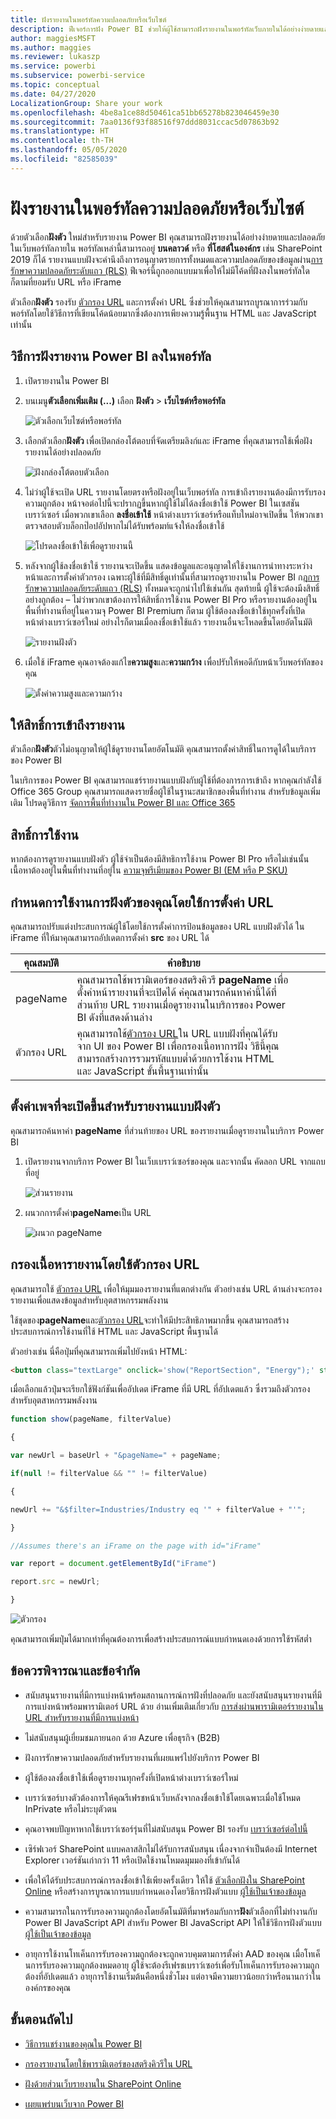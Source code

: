 ```yaml
---
title: ฝังรายงานในพอร์ทัลความปลอดภัยหรือเว็บไซต์
description: ฟีเจอร์การฝัง Power BI ช่วยให้ผู้ใช้สามารถฝังรายงานในพอร์ทัลเว็บภายในได้อย่างง่ายดายและปลอดภัย
author: maggiesMSFT
ms.author: maggies
ms.reviewer: lukaszp
ms.service: powerbi
ms.subservice: powerbi-service
ms.topic: conceptual
ms.date: 04/27/2020
LocalizationGroup: Share your work
ms.openlocfilehash: 4be8a1ce88d50461ca51bb65278b823046459e30
ms.sourcegitcommit: 7aa0136f93f88516f97ddd8031ccac5d07863b92
ms.translationtype: HT
ms.contentlocale: th-TH
ms.lasthandoff: 05/05/2020
ms.locfileid: "82585039"
---
```

# <a name="embed-a-report-in-a-secure-portal-or-website"></a>ฝังรายงานในพอร์ทัลความปลอดภัยหรือเว็บไซต์

ด้วยตัวเลือก**ฝังตัว** ใหม่สำหรับรายงาน Power BI คุณสามารถฝังรายงานได้อย่างง่ายดายและปลอดภัยในเว็บพอร์ทัลภายใน พอร์ทัลเหล่านี้สามารถอยู่ **บนคลาวด์** หรือ **ที่โฮสต์ในองค์กร** เช่น SharePoint 2019 ก็ได้ รายงานแบบฝังจะคำนึงถึงการอนุญาตรายการทั้งหมดและความปลอดภัยของข้อมูลผ่าน[การรักษาความปลอดภัยระดับแถว (RLS)](service-admin-rls.md) ฟีเจอร์นี้ถูกออกแบบมาเพื่อให้ไม่มีโค้ดที่ฝังลงในพอร์ทัลใดก็ตามที่ยอมรับ URL หรือ iFrame 

ตัวเลือก**ฝังตัว** รองรับ [ตัวกรอง URL](service-url-filters.md) และการตั้งค่า URL ซึ่งช่วยให้คุณสามารถบูรณาการร่วมกับพอร์ทัลโดยใช้วิธีการที่เขียนโค้ดน้อยมากซึ่งต้องการเพียงความรู้พื้นฐาน HTML และ JavaScript เท่านั้น

## <a name="how-to-embed-power-bi-reports-into-portals"></a>วิธีการฝังรายงาน Power BI ลงในพอร์ทัล

1. เปิดรายงานใน Power BI

2. บนเมนู**ตัวเลือกเพิ่มเติม (...)**  เลือก **ฝังตัว** >  **เว็บไซต์หรือพอร์ทัล** 

    ![ตัวเลือกเว็บไซต์หรือพอร์ทัล](media/service-embed-secure/power-bi-more-options-website.png)

2. เลือกตัวเลือก**ฝังตัว** เพื่อเปิดกล่องโต้ตอบที่จัดเตรียมลิงก์และ iFrame ที่คุณสามารถใช้เพื่อฝังรายงานได้อย่างปลอดภัย

    ![ฝังกล่องโต้ตอบตัวเลือก](media/service-embed-secure/secure-embed-code-dialog.png)

3. ไม่ว่าผู้ใช้จะเปิด URL รายงานโดยตรงหรือฝังอยู่ในเว็บพอร์ทัล การเข้าถึงรายงานต้องมีการรับรองความถูกต้อง หน้าจอต่อไปนี้จะปรากฏขึ้นหากผู้ใช้ไม่ได้ลงชื่อเข้าใช้ Power BI ในเซสชันเบราว์เซอร์ เมื่อพวกเขาเลือก **ลงชื่อเข้าใช้** หน้าต่างเบราว์เซอร์หรือแท็บใหม่อาจเปิดขึ้น ให้พวกเขาตรวจสอบตัวบล็อกป๊อปอัปหากไม่ได้รับพร้อมท์แจ้งให้ลงชื่อเข้าใช้

    ![โปรดลงชื่อเข้าใช้เพื่อดูรายงานนี้](media/service-embed-secure/secure-embed-sign-in.png)

4. หลังจากผู้ใช้ลงชื่อเข้าใช้ รายงานจะเปิดขึ้น แสดงข้อมูลและอนุญาตให้ใช้งานการนำทางระหว่างหน้าและการตั้งค่าตัวกรอง เฉพาะผู้ใช้ที่มีสิทธิ์ดูเท่านั้นที่สามารถดูรายงานใน Power BI กฎ[การรักษาความปลอดภัยระดับแถว (RLS)](service-admin-rls.md) ทั้งหมดจะถูกนำไปใช้เช่นกัน สุดท้ายนี้ ผู้ใช้จะต้องมีงสิทธิ์อย่างถูกต้อง – ไม่ว่าพวกเขาต้องการให้สิทธิ์การใช้งาน Power BI Pro หรือรายงานต้องอยู่ในพื้นที่ทำงานที่อยู่ในความจุ Power BI Premium ก็ตาม ผู้ใช้ต้องลงชื่อเข้าใช้ทุกครั้งที่เปิดหน้าต่างเบราว์เซอร์ใหม่ อย่างไรก็ตามเมื่อลงชื่อเข้าใช้แล้ว รายงานอื่นจะโหลดขึ้นโดยอัตโนมัติ

    ![รายงานฝังตัว](media/service-embed-secure/secure-embed-report.png)

5. เมื่อใช้ iFrame คุณอาจต้องแก้ไข**ความสูง**และ**ความกว้าง** เพื่อปรับให้พอดีกับหน้าเว็บพอร์ทัลของคุณ

    ![ตั้งค่าความสูงและความกว้าง](media/service-embed-secure/secure-embed-size.png)

## <a name="granting-report-access"></a>ให้สิทธิ์การเข้าถึงรายงาน

ตัวเลือก**ฝังตัว**ตัวไม่อนุญาตให้ผู้ใช้ดูรายงานโดยอัตโนมัติ คุณสามารถตั้งค่าสิทธิ์ในการดูได้ในบริการของ Power BI

ในบริการของ Power BI คุณสามารถแชร์รายงานแบบฝังกับผู้ใช้ที่ต้องการการเข้าถึง หากคุณกำลังใช้ Office 365 Group คุณสามารถแสดงรายชื่อผู้ใช้ในฐานะสมาชิกของพื้นที่ทำงาน สำหรับข้อมูลเพิ่มเติม โปรดดูวิธีการ [จัดการพื้นที่ทำงานใน Power BI และ Office 365](service-manage-app-workspace-in-power-bi-and-office-365.md)

## <a name="licensing"></a>สิทธิ์การใช้งาน

หากต้องการดูรายงานแบบฝังตัว ผู้ใช้จำเป็นต้องมีสิทธิการใช้งาน Power BI Pro หรือไม่เช่นนั้นเนื้อหาต้องอยู่ในพื้นที่ทำงานที่อยู่ใน [ความจุพรีเมียมของ Power BI (EM หรือ P SKU)](service-admin-premium-purchase.md)

## <a name="customize-your-embed-experience-using-url-settings"></a>กำหนดการใช้งานการฝังตัวของคุณโดยใช้การตั้งค่า URL

คุณสามารถปรับแต่งประสบการณ์ผู้ใช้โดยใช้การตั้งค่าการป้อนข้อมูลของ URL แบบฝังตัวได้ ใน iFrame ที่ให้มาคุณสามารถอัปเดตการตั้งค่า **src** ของ URL ได้

| คุณสมบัติ  | คำอธิบาย  |  |  |  |
|--------------|-----------------------------------------------------------------------------------------------------------------------------------------------------------------------------------------------------------------------|---|---|---|
| pageName  | คุณสามารถใช้พารามิเตอร์ของสตริงคิวรี **pageName** เพื่อตั้งค่าหน้ารายงานที่จะเปิดได้ ค่คุณสามารถค้นหาค่านี้ได้ที่ส่วนท้าย URL รายงานเมื่อดูรายงานในบริการของ Power BI ดังที่แสดงด้านล่าง |  |  |  |
| ตัวกรอง URL  | คุณสามารถใช้[ตัวกรอง URL](service-url-filters.md)ใน URL แบบฝังที่คุณได้รับจาก UI ของ Power BI เพื่อกรองเนื้อหาการฝัง วิธีนี้คุณสามารถสร้างการรวมรหัสแบบต่ำด้วยการใช้งาน HTML และ JavaScript ขั้นพื้นฐานเท่านั้น  |  |  |  |

## <a name="set-which-page-opens-for-an-embedded-report"></a>ตั้งค่าเพจที่จะเปิดขึ้นสำหรับรายงานแบบฝังตัว 

คุณสามารถค้นหาค่า **pageName** ที่ส่วนท้ายของ URL ของรายงานเมื่อดูรายงานในบริการ Power BI

1. เปิดรายงานจากบริการ Power BI ในเว็บเบราว์เซอร์ของคุณ และจากนั้น คัดลอก URL จากแถบที่อยู่

    ![ส่วนรายงาน](media/service-embed-secure/secure-embed-report-section.png)

2. ผนวกการตั้งค่า**pageName**เป็น URL

    ![ผนวก pageName](media/service-embed-secure/secure-embed-append-page-name.png)

## <a name="filter-report-content-using-url-filters"></a>กรองเนื้อหารายงานโดยใช้ตัวกรอง URL 

คุณสามารถใช้ [ตัวกรอง URL](service-url-filters.md) เพื่อให้มุมมองรายงานที่แตกต่างกัน ตัวอย่างเช่น URL ด้านล่างจะกรองรายงานเพื่อแสดงข้อมูลสำหรับอุตสาหกรรมพลังงาน

ใช้ชุดของ**pageName**และ[ตัวกรอง URL](service-url-filters.md)จะทำให้มีประสิทธิภาพมากขึ้น คุณสามารถสร้างประสบการณ์การใช้งานที่ใช้ HTML และ JavaScript พื้นฐานได้

ตัวอย่างเช่น นี่คือปุ่มที่คุณสามารถเพิ่มไปยังหน้า HTML:

```html
<button class="textLarge" onclick='show("ReportSection", "Energy");' style="display: inline-block;">Show Energy</button>
```

เมื่อเลือกแล้วปุ่มจะเรียกใช้ฟังก์ชันเพื่ออัปเดต iFrame ที่มี URL ที่อัปเดตแล้ว ซึ่งรวมถึงตัวกรองสำหรับอุตสาหกรรมพลังงาน

```javascript
function show(pageName, filterValue)

{

var newUrl = baseUrl + "&pageName=" + pageName;

if(null != filterValue && "" != filterValue)

{

newUrl += "&$filter=Industries/Industry eq '" + filterValue + "'";

}

//Assumes there's an iFrame on the page with id="iFrame"

var report = document.getElementById("iFrame")

report.src = newUrl;

}
```

![ตัวกรอง](media/service-embed-secure/secure-embed-filter.png)

คุณสามารถเพิ่มปุ่มได้มากเท่าที่คุณต้องการเพื่อสร้างประสบการณ์แบบกำหนดเองด้วยการใช้รหัสต่ำ 

## <a name="considerations-and-limitations"></a>ข้อควรพิจารณาและข้อจำกัด

* สนับสนุนรายงานที่มีการแบ่งหน้าพร้อมสถานการณ์การฝังที่ปลอดภัย และยังสนับสนุนรายงานที่มีการแบ่งหน้าพร้อมพารามิเตอร์ URL ด้วย อ่านเพิ่มเติมเกี่ยวกับ [การส่งผ่านพารามิเตอร์รายงานใน URL สำหรับรายงานที่มีการแบ่งหน้า](paginated-reports/report-builder-url-pass-parameters.md)

* ไม่สนับสนุนผู้เยี่ยมชมภายนอก ด้วย Azure เพื่อธุรกิจ (B2B)

* ฝังการรักษาความปลอดภัยสำหรับรายงานที่เผยแพร่ไปยังบริการ Power BI

* ผู้ใช้ต้องลงชื่อเข้าใช้เพื่อดูรายงานทุกครั้งที่เปิดหน้าต่างเบราว์เซอร์ใหม่

* เบราว์เซอร์บางตัวต้องการให้คุณรีเฟรชหน้าเว็บหลังจากลงชื่อเข้าใช้โดยเฉพาะเมื่อใช้โหมด InPrivate หรือไม่ระบุตัวตน

* คุณอาจพบปัญหาหากใช้เบราว์เซอร์รุ่นที่ไม่สนับสนุน Power BI รองรับ [เบราว์เซอร์ต่อไปนี้](power-bi-browsers.md)

* เซิร์ฟเวอร์ SharePoint แบบคลาสสิกไม่ได้รับการสนับสนุน เนื่องจากจำเป็นต้องมี Internet Explorer เวอร์ชันเก่ากว่า 11 หรือเปิดใช้งานโหมดมุมมองที่เข้ากันได้

* เพื่อให้ได้รับประสบการณ์การลงชื่อเข้าใช้เพียงครั้งเดียว ให้ใช้ [ตัวเลือกฝังใน SharePoint Online](service-embed-report-spo.md) หรือสร้างการบูรณาการแบบกำหนดเองโดยวิธีการฝังตัวแบบ [ผู้ใช้เป็นเจ้าของข้อมูล](developer/embedded/embed-sample-for-your-organization.md) 

* ความสามารถในการรับรองความถูกต้องโดยอัตโนมัติที่มาพร้อมกับการ**ฝัง**ตัวเลือกที่ไม่ทำงานกับ Power BI JavaScript API สำหรับ Power BI JavaScript API ให้ใช้วิธีการฝังตัวแบบ [ผู้ใช้เป็นเจ้าของข้อมูล](developer/embedded/embed-sample-for-your-organization.md) 

* อายุการใช้งานโทเค็นการรับรองความถูกต้องจะถูกควบคุมตามการตั้งค่า AAD ของคุณ เมื่อโทเค็นการรับรองความถูกต้องหมดอายุ ผู้ใช้จะต้องรีเฟรชเบราว์เซอร์เพื่อรับโทเค็นการรับรองความถูกต้องที่อัปเดตแล้ว อายุการใช้งานเริ่มต้นคือหนึ่งชั่วโมง แต่อาจมีความยาวน้อยกว่าหรือนานกว่าในองค์กรของคุณ

## <a name="next-steps"></a>ขั้นตอนถัดไป

* [วิธีการแชร์งานของคุณใน Power BI](service-how-to-collaborate-distribute-dashboards-reports.md)

* [กรองรายงานโดยใช้พารามิเตอร์ของสตริงคิวรีใน URL](service-url-filters.md)

* [ฝังด้วยส่วนเว็บรายงานใน SharePoint Online](service-embed-report-spo.md)

* [เผยแพร่บนเว็บจาก Power BI](service-publish-to-web.md)
